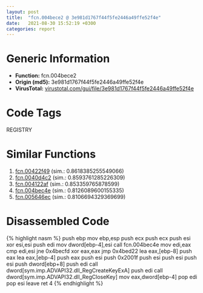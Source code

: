 ```yaml
---
layout: post
title:  "fcn.004bece2 @ 3e981d1767f44f5fe2446a49ffe52f4e"
date:   2021-08-30 15:52:19 +0300
categories: report
---
```


# Generic Information
- **Function:** fcn.004bece2
- **Origin (md5):** 3e981d1767f44f5fe2446a49ffe52f4e
- **VirusTotal:** [virustotal.com/gui/file/3e981d1767f44f5fe2446a49ffe52f4e][virustotal_ref]

# Code Tags
<span class="tag" id="REGISTRY">REGISTRY</span>


# Similar Functions

1. [fcn.00422f49][similar_1_ref] (sim.: 0.8618385255549066)
2. [fcn.0040d4c2][similar_2_ref] (sim.: 0.8593761285226309)
3. [fcn.004122af][similar_3_ref] (sim.: 0.853359765878599)
4. [fcn.004bec4e][similar_4_ref] (sim.: 0.8126089600155335)
5. [fcn.005646ec][similar_5_ref] (sim.: 0.8106694329369699)


# Disassembled Code

{% highlight nasm %}
push ebp
mov ebp,esp
push ecx
push ecx
push esi
xor esi,esi
push edi
mov dword[ebp-4],esi
call fcn.004bec4e
mov edi,eax
cmp edi,esi
jne 0x4becfd
xor eax,eax
jmp 0x4bed22
lea eax,[ebp-8]
push eax
lea eax,[ebp-4]
push eax
push esi
push 0x2001f
push esi
push esi
push esi
push dword[ebp+8]
push edi
call dword[sym.imp.ADVAPI32.dll_RegCreateKeyExA]
push edi
call dword[sym.imp.ADVAPI32.dll_RegCloseKey]
mov eax,dword[ebp-4]
pop edi
pop esi
leave 
ret 4
{% endhighlight %}


[similar_1_ref]: /report/fcn.00422f49@59aef7c08025d70f84c85db2092fc99e
[similar_2_ref]: /report/fcn.0040d4c2@d4e56c7d970c209a3a2b3c4b4cc5e586
[similar_3_ref]: /report/fcn.004122af@7b00dd8f2abf54a73bfb09681334ff78
[similar_4_ref]: /report/fcn.004bec4e@3e981d1767f44f5fe2446a49ffe52f4e
[similar_5_ref]: /report/fcn.005646ec@c60344b51fa39a329b92557d24ff7670
[virustotal_ref]: https://www.virustotal.com/gui/file/3e981d1767f44f5fe2446a49ffe52f4e